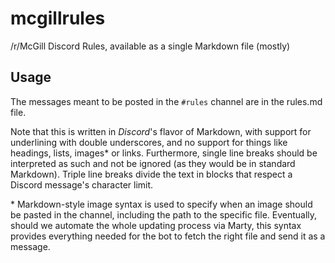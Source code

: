 # mcgillrules
/r/McGill Discord Rules, available as a single Markdown file (mostly)

## Usage
The messages meant to be posted in the `#rules` channel are in the rules.md file.

Note that this is written in *Discord*'s flavor of Markdown, with support for underlining with double underscores, and no support for things like headings, lists, images* or links. Furthermore, single line breaks should be interpreted as such and not be ignored (as they would be in standard Markdown). Triple line breaks divide the text in blocks that respect a Discord message's character limit. 

\* Markdown-style image syntax is used to specify when an image should be pasted in the channel, including the path to the specific file. Eventually, should we automate the whole updating process via Marty, this syntax provides everything needed for the bot to fetch the right file and send it as a message.
